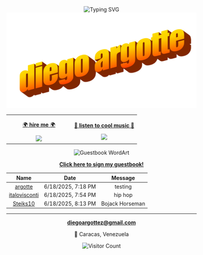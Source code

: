 <div align="center">

<img src="https://readme-typing-svg.herokuapp.com?font=Comic+Sans+MS&size=25&duration=3000&pause=1000&color=FF6B6B&background=000000&center=true&vCenter=true&multiline=true&width=600&height=120&lines=+Software+Engineer+;+Building+Cool+Stuff+;clearly+not+a+designer" alt="Typing SVG" />

</div>

<div align="center">

<img src="https://github.com/argotte/argotte/blob/main/assets/wordart.png?raw=true" alt="DIEGO ARGOTTE WordArt" width="600">

</div>

<div align="center">

<table align="center">
<tr>
<td align="center" width="50%">

[🌍 **hire me** 🌍](https://www.linkedin.com/in/diego-argotte-2a82441a8/)

<img src="https://media.giphy.com/media/L1R1tvI9svkIWwpVYr/giphy.gif" width="240">

</td>
<td align="center" width="50%">

[🎵 **listen to cool music** 🎵](https://www.youtube.com/watch?v=MT01gsqbX7c&ab_channel=WarmSocksGleckto)

<img src="https://media.giphy.com/media/3o7qDEq2bMbcbPRQ2c/giphy.gif" width="240">

</td>
</tr>
</table>

</div>

<div align="center">

<img src="https://readme-typing-svg.herokuapp.com?font=Creepster&size=45&duration=2000&pause=500&color=FF6B9D&background=000000&center=true&vCenter=true&multiline=true&width=600&height=120&lines=+G+U+E+S+T+B+O+O+K+;✨+ADD+A+NEW+ENTRY+✨" alt="Guestbook WordArt" />

<br>

**[Click here to sign my guestbook!](https://github.com/argotte/argotte/issues/1)**

</div>

<div align="center">

<!-- Guestbook -->
| Name | Date | Message |
|:---:|:---:|:---:|
| [argotte](https://github.com/argotte) | 6/18/2025, 7:18 PM | testing |
| [italovisconti](https://github.com/italovisconti) | 6/18/2025, 7:54 PM | hip hop |
| [Steiks10](https://github.com/Steiks10) | 6/18/2025, 8:13 PM | Bojack Horseman |
<!-- Guestbook -->

</div>

---

<div align="center">

**diegoargottez@gmail.com**

📍 Caracas, Venezuela

</div>

<div align="center">

![Visitor Count](https://profile-counter.glitch.me/argotte/count.svg)

</div>
